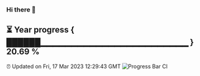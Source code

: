 ### Hi there 👋
⏳ Year progress { ██████▁▁▁▁▁▁▁▁▁▁▁▁▁▁▁▁▁▁▁▁▁▁▁▁ } 20.69 %
---
⏰ Updated on Fri, 17 Mar 2023 12:29:43 GMT
![Progress Bar CI](https://github.com/liununu/liununu/workflows/Progress%20Bar%20CI/badge.svg)
